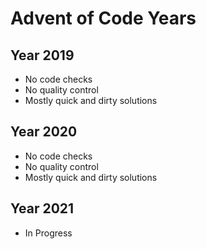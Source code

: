 # Advent of Code Years

## Year 2019

* No code checks
* No quality control
* Mostly quick and dirty solutions

## Year 2020

* No code checks
* No quality control
* Mostly quick and dirty solutions

## Year 2021

* In Progress